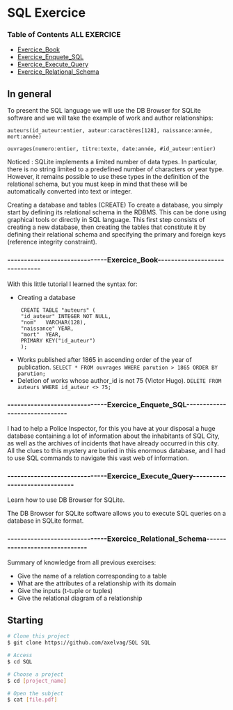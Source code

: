 # SQL Exercice

### Table of Contents ALL EXERCICE

- [Exercice_Book](#------------------------------Exercice_Book------------------------------)
- [Exercice_Enquete_SQL](#------------------------------Exercice_Enquete_SQL------------------------------)
- [Exercice_Execute_Query](#------------------------------Exercice_Execute_Query------------------------------)
- [Exercice_Relational_Schema](#------------------------------Exercice_Relational_Schema------------------------------)


## In general

To present the SQL language we will use the DB Browser for SQLite software and we will take the example of work and author relationships: 

	auteurs(id_auteur:entier, auteur:caractères[128], naissance:année, mort:année)
 
	ouvrages(numero:entier, titre:texte, date:année, #id_auteur:entier)

Noticed :
SQLite implements a limited number of data types. In particular, there is no string limited to a predefined number of characters or year type. However, it remains possible to use these types in the definition of the relational schema, but you must keep in mind that these will be automatically converted into text or integer.

Creating a database and tables (CREATE)
To create a database, you simply start by defining its relational schema in the RDBMS. This can be done using graphical tools or directly in SQL language.
This first step consists of creating a new database, then creating the tables that constitute it by defining their relational schema and specifying the primary and foreign keys (reference integrity constraint).


### ------------------------------Exercice_Book------------------------------

With this little tutorial I learned the syntax for:
 - Creating a database
   ```
   	CREATE TABLE "auteurs" (
	"id_auteur"	INTEGER NOT NULL,
	"nom"	VARCHAR(128),
	"naissance"	YEAR,
	"mort"	YEAR,
	PRIMARY KEY("id_auteur")
	);
   ```
 - Works published after 1865 in ascending order of the year of publication.
   ```SELECT * FROM ouvrages WHERE parution > 1865 ORDER BY parution;```
 - Deletion of works whose author_id is not 75 (Victor Hugo).
   ```DELETE FROM auteurs WHERE id_auteur <> 75;```



### ------------------------------Exercice_Enquete_SQL------------------------------

I had to help a Police Inspector, for this you have at your disposal a huge database containing a lot of information about the inhabitants of SQL City, as well as the archives of incidents that have already occurred in this city.
All the clues to this mystery are buried in this enormous database, and I had to use SQL commands to navigate this vast web of information.

### ------------------------------Exercice_Execute_Query------------------------------

Learn how to use DB Browser for SQLite.

The DB Browser for SQLite software allows you to execute SQL queries on a database in SQLite format.

### ------------------------------Exercice_Relational_Schema------------------------------

Summary of knowledge from all previous exercises:
 - Give the name of a relation corresponding to a table
 - What are the attributes of a relationship with its domain
 - Give the inputs (t-tuple or tuples)
 - Give the relational diagram of a relationship

## Starting ##

```bash
# Clone this project
$ git clone https://github.com/axelvag/SQL SQL

# Access
$ cd SQL

# Choose a project
$ cd [project_name]

# Open the subject
$ cat [file.pdf]


```
